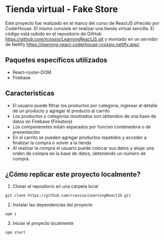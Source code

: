 # Tienda virtual - Fake Store 

Este proyecto fue realizado en el marco del curso de ReactJS ofrecido por CoderHouse. El mismo consiste en realizar una tienda virtual sencilla. El código está subido en el repositorio de GitHub https://github.com/rcossio/LearningReactJS.git y montado en un servidor de Netlify https://learning-react-coderhouse-rcossio.netlify.app/.

## Paquetes específicos utilizados
- React-router-DOM
- Firebase

## Caracteristicas

- El usuario puede filtrar los productos por categoría, ingresar al detalle de un producto y agregar el producto al carrito
- Los productos y categorías mostrados son obtenidos de una base de datos en Firebase (Firestore)
- Los componenetes están separados por funcion contenedora o de presentación
- En el carrito se pueden agregar productos repetidos y acceder a finalizar la compra o volver a la tienda
- Al realizar la compra el usuario puede colocar sus datos y alojar una orden de compra en la base de datos, obteniendo un número de compra.

## ¿Cómo replicar este proyecto localmente? 

1. Clonar el repositorio en una carpeta local

`git clone https://github.com/rcossio/LearningReactJS.git`

2. Instalar las dependencias del proyecto

`npm i`

3. Iniciar el proyecto localmente

`npm start`
